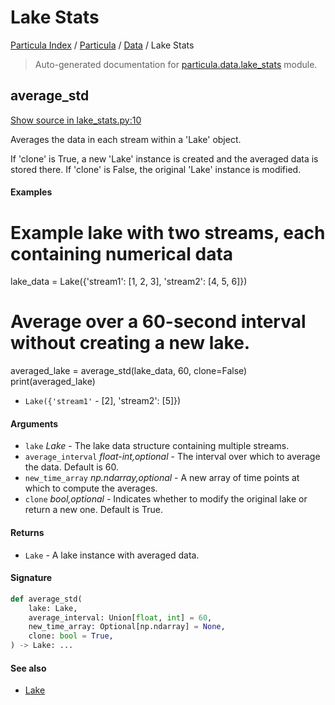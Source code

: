 # Lake Stats

[Particula Index](../../README.md#particula-index) / [Particula](../index.md#particula) / [Data](./index.md#data) / Lake Stats

> Auto-generated documentation for [particula.data.lake_stats](https://github.com/Gorkowski/particula/blob/main/particula/data/lake_stats.py) module.

## average_std

[Show source in lake_stats.py:10](https://github.com/Gorkowski/particula/blob/main/particula/data/lake_stats.py#L10)

Averages the data in each stream within a 'Lake' object.

If 'clone' is True, a new 'Lake' instance is created and the averaged
data is stored there. If 'clone' is False, the original 'Lake' instance
is modified.

#### Examples

# Example lake with two streams, each containing numerical data
lake_data = Lake({'stream1': [1, 2, 3], 'stream2': [4, 5, 6]})
# Average over a 60-second interval without creating a new lake.
averaged_lake = average_std(lake_data, 60, clone=False)
print(averaged_lake)
- `Lake({'stream1'` - [2], 'stream2': [5]})

#### Arguments

- `lake` *Lake* - The lake data structure containing multiple streams.
- `average_interval` *float-int,optional* - The interval over which to
    average the data. Default is 60.
- `new_time_array` *np.ndarray,optional* - A new array of time points at
    which to compute the averages.
- `clone` *bool,optional* - Indicates whether to modify the original lake
    or return a new one. Default is True.

#### Returns

- `Lake` - A lake instance with averaged data.

#### Signature

```python
def average_std(
    lake: Lake,
    average_interval: Union[float, int] = 60,
    new_time_array: Optional[np.ndarray] = None,
    clone: bool = True,
) -> Lake: ...
```

#### See also

- [Lake](./lake.md#lake)
